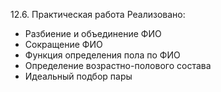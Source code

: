 12.6. Практическая работа
Реализовано:
- Разбиение и объединение ФИО
- Сокращение ФИО
- Функция определения пола по ФИО
- Определение возрастно-полового состава
- Идеальный подбор пары
